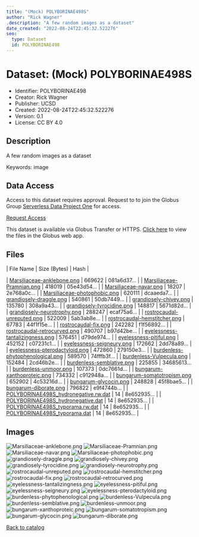```yaml
---
title: "(Mock) POLYBORINAE498S"
author: "Rick Wagner"
.description: "A few random images as a dataset"
date_created: "2022-08-24T22:45:32.522276"
seo:
  type: Dataset
  id: POLYBORINAE498
---
```

# Dataset: (Mock) POLYBORINAE498S
- Identifier: POLYBORINAE498
- Creator: Rick Wagner
- Publisher: UCSD
- Created: 2022-08-24T22:45:32.522276
- Version: 0.1
- License: CC BY 4.0
## Description
A few random images as a dataset

Keywords: image
## Data Access
Access to this dataset requires approval. Request to to join the Globus Group [Serverless Data Project One](cf9d1f5b-3496-11ed-b941-972795fc9504) for access.

[Request Access](https://app.globus.org/groups/cf9d1f5b-3496-11ed-b941-972795fc9504/join)

This dataset is available via Globus Transfer or HTTPS.
[Click here](https://app.globus.org/file-manager?origin_id=6528bad5-bc02-497d-8a4f-a38547d0e72a&origin_path=/serverless/restricted/POLYBORINAE498/) to view the files in the Globus web app.
## Files
 | File Name | Size (Bytes) | Hash |

 | [Marsiliaceae-anklebone.png](https://g-b0978f.0ed28.75bc.data.globus.org/serverless/restricted/POLYBORINAE498/Marsiliaceae-anklebone.png) | 669622 | 081a6d37... |
 | [Marsiliaceae-Pramnian.png](https://g-b0978f.0ed28.75bc.data.globus.org/serverless/restricted/POLYBORINAE498/Marsiliaceae-Pramnian.png) | 418019 | 05e43d54... |
 | [Marsiliaceae-navar.png](https://g-b0978f.0ed28.75bc.data.globus.org/serverless/restricted/POLYBORINAE498/Marsiliaceae-navar.png) | 18207 | 2e768a0c... |
 | [Marsiliaceae-photophobic.png](https://g-b0978f.0ed28.75bc.data.globus.org/serverless/restricted/POLYBORINAE498/Marsiliaceae-photophobic.png) | 620111 | dcaaeda7... |
 | [grandiosely-draggle.png](https://g-b0978f.0ed28.75bc.data.globus.org/serverless/restricted/POLYBORINAE498/grandiosely-draggle.png) | 540861 | 50db7449... |
 | [grandiosely-chivey.png](https://g-b0978f.0ed28.75bc.data.globus.org/serverless/restricted/POLYBORINAE498/grandiosely-chivey.png) | 135780 | 308a9a43... |
 | [grandiosely-tyrocidine.png](https://g-b0978f.0ed28.75bc.data.globus.org/serverless/restricted/POLYBORINAE498/grandiosely-tyrocidine.png) | 148817 | 5671d82d... |
 | [grandiosely-neurotrophy.png](https://g-b0978f.0ed28.75bc.data.globus.org/serverless/restricted/POLYBORINAE498/grandiosely-neurotrophy.png) | 288247 | ecaf75a6... |
 | [rostrocaudal-unreputed.png](https://g-b0978f.0ed28.75bc.data.globus.org/serverless/restricted/POLYBORINAE498/rostrocaudal-unreputed.png) | 522009 | 5ab3ab8e... |
 | [rostrocaudal-hemstitcher.png](https://g-b0978f.0ed28.75bc.data.globus.org/serverless/restricted/POLYBORINAE498/rostrocaudal-hemstitcher.png) | 67783 | 44f1f15e... |
 | [rostrocaudal-fix.png](https://g-b0978f.0ed28.75bc.data.globus.org/serverless/restricted/POLYBORINAE498/rostrocaudal-fix.png) | 242282 | f1f56892... |
 | [rostrocaudal-retrocurved.png](https://g-b0978f.0ed28.75bc.data.globus.org/serverless/restricted/POLYBORINAE498/rostrocaudal-retrocurved.png) | 490707 | b97d42be... |
 | [eyelessness-tantalizingness.png](https://g-b0978f.0ed28.75bc.data.globus.org/serverless/restricted/POLYBORINAE498/eyelessness-tantalizingness.png) | 576451 | d79de974... |
 | [eyelessness-pitiful.png](https://g-b0978f.0ed28.75bc.data.globus.org/serverless/restricted/POLYBORINAE498/eyelessness-pitiful.png) | 452152 | c07231c1... |
 | [eyelessness-seigneury.png](https://g-b0978f.0ed28.75bc.data.globus.org/serverless/restricted/POLYBORINAE498/eyelessness-seigneury.png) | 172662 | 2dd78a89... |
 | [eyelessness-pterodactyloid.png](https://g-b0978f.0ed28.75bc.data.globus.org/serverless/restricted/POLYBORINAE498/eyelessness-pterodactyloid.png) | 472860 | 279150e3... |
 | [burdenless-phytophenological.png](https://g-b0978f.0ed28.75bc.data.globus.org/serverless/restricted/POLYBORINAE498/burdenless-phytophenological.png) | 589570 | 74fffb3f... |
 | [burdenless-Vulpecula.png](https://g-b0978f.0ed28.75bc.data.globus.org/serverless/restricted/POLYBORINAE498/burdenless-Vulpecula.png) | 152484 | 2cd46b2e... |
 | [burdenless-semblative.png](https://g-b0978f.0ed28.75bc.data.globus.org/serverless/restricted/POLYBORINAE498/burdenless-semblative.png) | 225855 | 34685613... |
 | [burdenless-unmoor.png](https://g-b0978f.0ed28.75bc.data.globus.org/serverless/restricted/POLYBORINAE498/burdenless-unmoor.png) | 107373 | 0dc7661d... |
 | [bungarum-xanthoproteic.png](https://g-b0978f.0ed28.75bc.data.globus.org/serverless/restricted/POLYBORINAE498/bungarum-xanthoproteic.png) | 734332 | c912948a... |
 | [bungarum-somatotropism.png](https://g-b0978f.0ed28.75bc.data.globus.org/serverless/restricted/POLYBORINAE498/bungarum-somatotropism.png) | 652902 | 4c53216d... |
 | [bungarum-glycocin.png](https://g-b0978f.0ed28.75bc.data.globus.org/serverless/restricted/POLYBORINAE498/bungarum-glycocin.png) | 248828 | 45f8bae5... |
 | [bungarum-diborate.png](https://g-b0978f.0ed28.75bc.data.globus.org/serverless/restricted/POLYBORINAE498/bungarum-diborate.png) | 796822 | e9f4744b... |
 | [POLYBORINAE498S_hydronegative.rw.dat](https://g-b0978f.0ed28.75bc.data.globus.org/serverless/restricted/POLYBORINAE498/POLYBORINAE498S_hydronegative.rw.dat) | 14 | 8e652935... |
 | [POLYBORINAE498S_hydronegative.dat](https://g-b0978f.0ed28.75bc.data.globus.org/serverless/restricted/POLYBORINAE498/POLYBORINAE498S_hydronegative.dat) | 14 | 8e652935... |
 | [POLYBORINAE498S_typorama.rw.dat](https://g-b0978f.0ed28.75bc.data.globus.org/serverless/restricted/POLYBORINAE498/POLYBORINAE498S_typorama.rw.dat) | 14 | 8e652935... |
 | [POLYBORINAE498S_typorama.dat](https://g-b0978f.0ed28.75bc.data.globus.org/serverless/restricted/POLYBORINAE498/POLYBORINAE498S_typorama.dat) | 14 | 8e652935... |
## Images
![Marsiliaceae-anklebone.png](https://g-b0978f.0ed28.75bc.data.globus.org/serverless/restricted/POLYBORINAE498/Marsiliaceae-anklebone.png) ![Marsiliaceae-Pramnian.png](https://g-b0978f.0ed28.75bc.data.globus.org/serverless/restricted/POLYBORINAE498/Marsiliaceae-Pramnian.png) ![Marsiliaceae-navar.png](https://g-b0978f.0ed28.75bc.data.globus.org/serverless/restricted/POLYBORINAE498/Marsiliaceae-navar.png) ![Marsiliaceae-photophobic.png](https://g-b0978f.0ed28.75bc.data.globus.org/serverless/restricted/POLYBORINAE498/Marsiliaceae-photophobic.png) ![grandiosely-draggle.png](https://g-b0978f.0ed28.75bc.data.globus.org/serverless/restricted/POLYBORINAE498/grandiosely-draggle.png) ![grandiosely-chivey.png](https://g-b0978f.0ed28.75bc.data.globus.org/serverless/restricted/POLYBORINAE498/grandiosely-chivey.png) ![grandiosely-tyrocidine.png](https://g-b0978f.0ed28.75bc.data.globus.org/serverless/restricted/POLYBORINAE498/grandiosely-tyrocidine.png) ![grandiosely-neurotrophy.png](https://g-b0978f.0ed28.75bc.data.globus.org/serverless/restricted/POLYBORINAE498/grandiosely-neurotrophy.png) ![rostrocaudal-unreputed.png](https://g-b0978f.0ed28.75bc.data.globus.org/serverless/restricted/POLYBORINAE498/rostrocaudal-unreputed.png) ![rostrocaudal-hemstitcher.png](https://g-b0978f.0ed28.75bc.data.globus.org/serverless/restricted/POLYBORINAE498/rostrocaudal-hemstitcher.png) ![rostrocaudal-fix.png](https://g-b0978f.0ed28.75bc.data.globus.org/serverless/restricted/POLYBORINAE498/rostrocaudal-fix.png) ![rostrocaudal-retrocurved.png](https://g-b0978f.0ed28.75bc.data.globus.org/serverless/restricted/POLYBORINAE498/rostrocaudal-retrocurved.png) ![eyelessness-tantalizingness.png](https://g-b0978f.0ed28.75bc.data.globus.org/serverless/restricted/POLYBORINAE498/eyelessness-tantalizingness.png) ![eyelessness-pitiful.png](https://g-b0978f.0ed28.75bc.data.globus.org/serverless/restricted/POLYBORINAE498/eyelessness-pitiful.png) ![eyelessness-seigneury.png](https://g-b0978f.0ed28.75bc.data.globus.org/serverless/restricted/POLYBORINAE498/eyelessness-seigneury.png) ![eyelessness-pterodactyloid.png](https://g-b0978f.0ed28.75bc.data.globus.org/serverless/restricted/POLYBORINAE498/eyelessness-pterodactyloid.png) ![burdenless-phytophenological.png](https://g-b0978f.0ed28.75bc.data.globus.org/serverless/restricted/POLYBORINAE498/burdenless-phytophenological.png) ![burdenless-Vulpecula.png](https://g-b0978f.0ed28.75bc.data.globus.org/serverless/restricted/POLYBORINAE498/burdenless-Vulpecula.png) ![burdenless-semblative.png](https://g-b0978f.0ed28.75bc.data.globus.org/serverless/restricted/POLYBORINAE498/burdenless-semblative.png) ![burdenless-unmoor.png](https://g-b0978f.0ed28.75bc.data.globus.org/serverless/restricted/POLYBORINAE498/burdenless-unmoor.png) ![bungarum-xanthoproteic.png](https://g-b0978f.0ed28.75bc.data.globus.org/serverless/restricted/POLYBORINAE498/bungarum-xanthoproteic.png) ![bungarum-somatotropism.png](https://g-b0978f.0ed28.75bc.data.globus.org/serverless/restricted/POLYBORINAE498/bungarum-somatotropism.png) ![bungarum-glycocin.png](https://g-b0978f.0ed28.75bc.data.globus.org/serverless/restricted/POLYBORINAE498/bungarum-glycocin.png) ![bungarum-diborate.png](https://g-b0978f.0ed28.75bc.data.globus.org/serverless/restricted/POLYBORINAE498/bungarum-diborate.png) 

[Back to catalog](../)

